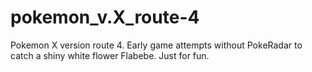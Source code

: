 # pokemon_v.X_route-4
Pokemon X version route 4. Early game attempts without PokeRadar to catch a shiny white flower Flabebe.
Just for fun.
